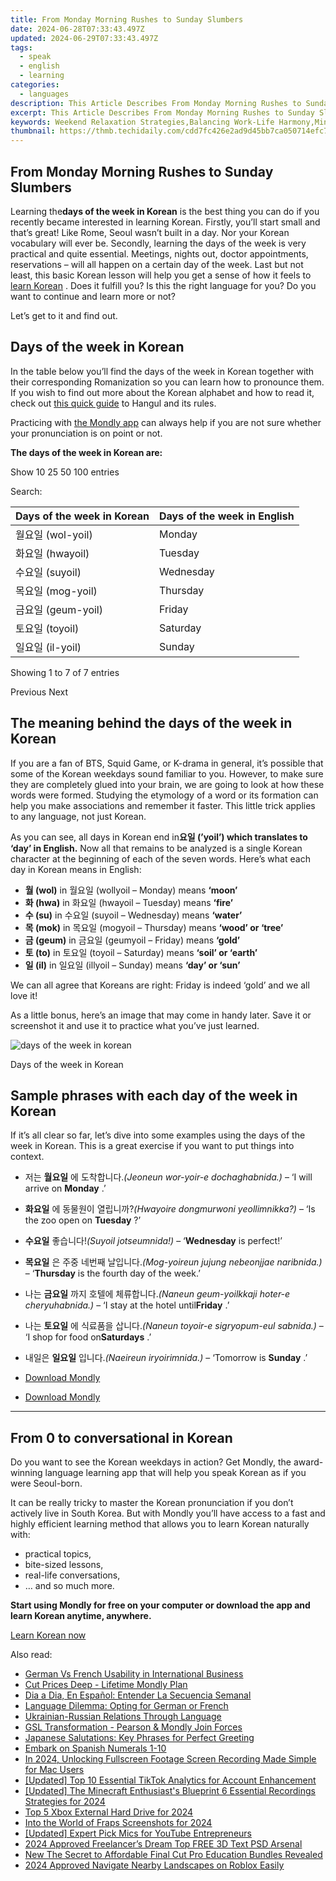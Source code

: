 ```yaml
---
title: From Monday Morning Rushes to Sunday Slumbers
date: 2024-06-28T07:33:43.497Z
updated: 2024-06-29T07:33:43.497Z
tags:
  - speak
  - english
  - learning
categories:
  - languages
description: This Article Describes From Monday Morning Rushes to Sunday Slumbers
excerpt: This Article Describes From Monday Morning Rushes to Sunday Slumbers
keywords: Weekend Relaxation Strategies,Balancing Work-Life Harmony,Mindful Sunday Planning,Weekday Stress Management,Post-Workweek Self-Care Routines,Weekend Wellness Practices,Sunday Serenity Tips
thumbnail: https://thmb.techidaily.com/cdd7fc426e2ad9d45bb7ca050714efc7a5191159c61f1ffd4157c0d0a51c0306.jpg
---
```


## From Monday Morning Rushes to Sunday Slumbers

 Learning the**days of the week in Korean** is the best thing you can do if you recently became interested in learning Korean. Firstly, you’ll start small and that’s great! Like Rome, Seoul wasn’t built in a day. Nor your Korean vocabulary will ever be. Secondly, learning the days of the week is very practical and quite essential. Meetings, nights out, doctor appointments, reservations – will all happen on a certain day of the week. Last but not least, this basic Korean lesson will help you get a sense of how it feels to [learn Korean](https://app.adjust.io/5ixfg4k?campaign=blog-post-id-6234&fallback=https%3A%2F%2Fapp.mondly.com?avangate%5Fsrc=blog-post-id-6234?mother%5Flang=en%5Fus?target%5Flang=ko&redirect%5Fandroid=https%3A%2F%2Fplay.google.com%2Fstore%2Fapps%2Fdetails%3Fid%3Dcom.atistudios.mondly.languages&redirect%5Fios=https%3A%2F%2Fitunes.apple.com%2Fapp%2Fid987873536&redirect%5Fmacos=https%3A%2F%2Fapp.mondly.com?avangate%5Fsrc=blog-post-id-6234?mother%5Flang=en%5Fus?target%5Flang=ko) . Does it fulfill you? Is this the right language for you? Do you want to continue and learn more or not?

Let’s get to it and find out.

## Days of the week in Korean

 In the table below you’ll find the days of the week in Korean together with their corresponding Romanization so you can learn how to pronounce them. If you wish to find out more about the Korean alphabet and how to read it, check out [this quick guide](https://shop.mondly.com/affiliate.php?ACCOUNT=ATISTUDI&AFFILIATE=108875&PATH=https://www.mondly.com?AFFILIATE=108875) to Hangul and its rules.

 Practicing with [the Mondly app](https://app.adjust.io/5ixfg4k?campaign=blog-post-id-6234&fallback=https%3A%2F%2Fapp.mondly.com?avangate%5Fsrc=blog-post-id-6234?mother%5Flang=en%5Fus?target%5Flang=ko&redirect%5Fandroid=https%3A%2F%2Fplay.google.com%2Fstore%2Fapps%2Fdetails%3Fid%3Dcom.atistudios.mondly.languages&redirect%5Fios=https%3A%2F%2Fitunes.apple.com%2Fapp%2Fid987873536&redirect%5Fmacos=https%3A%2F%2Fapp.mondly.com?avangate%5Fsrc=blog-post-id-6234?mother%5Flang=en%5Fus?target%5Flang=ko) can always help if you are not sure whether your pronunciation is on point or not.

**The days of the week in Korean are:**

 Show 10 25 50 100  entries

 Search:

| Days of the week in Korean | Days of the week in English |
| -------------------------- | --------------------------- |
| 월요일 (wol-yoil)             | Monday                      |
| 화요일 (hwayoil)              | Tuesday                     |
| 수요일 (suyoil)               | Wednesday                   |
| 목요일 (mog-yoil)             | Thursday                    |
| 금요일 (geum-yoil)            | Friday                      |
| 토요일 (toyoil)               | Saturday                    |
| 일요일 (il-yoil)              | Sunday                      |

 Showing 1 to 7 of 7 entries

 Previous  Next

## The meaning behind the days of the week in Korean

 If you are a fan of BTS, Squid Game, or K-drama in general, it’s possible that some of the Korean weekdays sound familiar to you. However, to make sure they are completely glued into your brain, we are going to look at how these words were formed. Studying the etymology of a word or its formation can help you make associations and remember it faster. This little trick applies to any language, not just Korean.

 As you can see, all days in Korean end in**요일 (’yoil’) which translates to ‘day’ in English.** Now all that remains to be analyzed is a single Korean character at the beginning of each of the seven words. Here’s what each day in Korean means in English:

* **월 (wol)** in 월요일 (wollyoil – Monday) means **‘moon’**
* **화 (hwa)** in 화요일 (hwayoil – Tuesday) means **‘fire’**
* **수 (su)** in 수요일 (suyoil – Wednesday) means **‘water’**
* **목 (mok)** in 목요일 (mogyoil – Thursday) means **‘wood’ or ‘tree’**
* **금 (geum)** in 금요일 (geumyoil – Friday) means **‘gold’**
* **토 (to)** in 토요일 (toyoil – Saturday) means **‘soil’ or ‘earth’**
* **일 (il)** in 일요일 (illyoil – Sunday) means **‘day’ or ‘sun’**

 We can all agree that Koreans are right: Friday is indeed ‘gold’ and we all love it!

 As a little bonus, here’s an image that may come in handy later. Save it or screenshot it and use it to practice what you’ve just learned.

![days of the week in korean](https://edge.mondly.com/blog/wp-content/uploads/2021/10/days-of-the-week-in-korean.png "The Days Of The Week In Korean 2")

 Days of the week in Korean

## Sample phrases with each day of the week in Korean

 If it’s all clear so far, let’s dive into some examples using the days of the week in Korean. This is a great exercise if you want to put things into context.

* 저는 **월요일** 에 도착합니다._(Jeoneun wor-yoir-e dochaghabnida.)_ – ‘I will arrive on **Monday** .’
* **화요일** 에 동물원이 열립니까?_(Hwayoire dongmurwoni yeollimnikka?)_ – ‘Is the zoo open on **Tuesday** ?’
* **수요일** 좋습니다!_(Suyoil jotseumnida!)_ – ‘**Wednesday** is perfect!’
* **목요일** 은 주중 네번째 날입니다._(Mog-yoireun jujung nebeonjjae naribnida.)_ – ‘**Thursday** is the fourth day of the week.’
* 나는 **금요일** 까지 호텔에 체류합니다._(Naneun geum-yoilkkaji hoter-e cheryuhabnida.)_ – ‘I stay at the hotel until**Friday** .’
* 나는 **토요일** 에 식료품을 삽니다._(Naneun toyoir-e sigryopum-eul sabnida.)_ – ‘I shop for food on**Saturdays** .’
* 내일은 **일요일** 입니다._(Naeireun iryoirimnida.)_ – ‘Tomorrow is **Sunday** .’

* [Download Mondly](https://www.facebook.com/sharer/sharer.php?u=https%3A%2F%2Fwww.mondly.com%2Fblog%2Fdays-of-the-week-in-korean%2F&t=The+Days+of+the+Week+in+Korean "Share on Facebook")
* [Download Mondly](https://shop.mondly.com/affiliate.php?ACCOUNT=ATISTUDI&AFFILIATE=108875&PATH=https://www.mondly.com?AFFILIATE=108875)

---

## From 0 to conversational in Korean

 Do you want to see the Korean weekdays in action? Get Mondly, the award-winning language learning app that will help you speak Korean as if you were Seoul-born.

 It can be really tricky to master the Korean pronunciation if you don’t actively live in South Korea. But with Mondly you’ll have access to a fast and highly efficient learning method that allows you to learn Korean naturally with:

* practical topics,
* bite-sized lessons,
* real-life conversations,
* … and so much more.

 **Start using Mondly for free on your computer or download the app and learn Korean anytime, anywhere.**

[Learn Korean now](https://adjt.mondly.com/5ixfg4k?campaign=blog-post-id-6234&fallback=https%3A%2F%2Fapp.mondly.com%3Futm%5Fmedium%3Dblog%5Fblog-post-id-6234%26utm%5Fsource%3Dblog-post-id-6234&redirect%5Fmacos=https%3A%2F%2Fapp.mondly.com%3Futm%5Fmedium%3Dblog%5Fblog-post-id-6234%26utm%5Fsource%3Dblog-post-id-6234&redirect%5Fandroid=https%3A%2F%2Fplay.google.com%2Fstore%2Fapps%2Fdetails%3Fid%3Dcom.atistudios.mondly.languages%3Futm%5Fmedium%3Dblog%5Fblog-post-id-6234%26utm%5Fsource%3Dblog-post-id-6234&redirect%5Fios=https%3A%2F%2Fapps.apple.com%2Fapp%2Fapple-store%2Fid987873536%3Fpt%3D78954800%26ct%3Dblog-post-id-6234%26mt%3D8 "Learn Korean now")

<ins class="adsbygoogle"
     style="display:block"
     data-ad-format="autorelaxed"
     data-ad-client="ca-pub-7571918770474297"
     data-ad-slot="1223367746"></ins>



<ins class="adsbygoogle"
     style="display:block"
     data-ad-client="ca-pub-7571918770474297"
     data-ad-slot="8358498916"
     data-ad-format="auto"
     data-full-width-responsive="true"></ins>

<span class="atpl-alsoreadstyle">Also read:</span>
<div><ul>
<li><a href="https://mondly-stories.techidaily.com/german-vs-french-usability-in-international-business/"><u>German Vs French Usability in International Business</u></a></li>
<li><a href="https://mondly-stories.techidaily.com/cut-prices-deep-lifetime-mondly-plan/"><u>Cut Prices Deep - Lifetime Mondly Plan</u></a></li>
<li><a href="https://mondly-stories.techidaily.com/dia-a-dia-en-espanol-entender-la-secuencia-semanal/"><u>Dia a Dia, En Español: Entender La Secuencia Semanal</u></a></li>
<li><a href="https://mondly-stories.techidaily.com/language-dilemma-opting-for-german-or-french/"><u>Language Dilemma: Opting for German or French</u></a></li>
<li><a href="https://mondly-stories.techidaily.com/ukrainian-russian-relations-through-language/"><u>Ukrainian-Russian Relations Through Language</u></a></li>
<li><a href="https://mondly-stories.techidaily.com/gsl-transformation-pearson-and-mondly-join-forces/"><u>GSL Transformation - Pearson & Mondly Join Forces</u></a></li>
<li><a href="https://mondly-stories.techidaily.com/japanese-salutations-key-phrases-for-perfect-greeting/"><u>Japanese Salutations: Key Phrases for Perfect Greeting</u></a></li>
<li><a href="https://mondly-stories.techidaily.com/embark-on-spanish-numerals-1-10/"><u>Embark on Spanish Numerals 1-10</u></a></li>
<li><a href="https://screen-recording.techidaily.com/in-2024-unlocking-fullscreen-footage-screen-recording-made-simple-for-mac-users/"><u>In 2024, Unlocking Fullscreen Footage  Screen Recording Made Simple for Mac Users</u></a></li>
<li><a href="https://tiktok-clips.techidaily.com/updated-top-10-essential-tiktok-analytics-for-account-enhancement/"><u>[Updated] Top 10 Essential TikTok Analytics for Account Enhancement</u></a></li>
<li><a href="https://screen-sharing-recording.techidaily.com/updated-the-minecraft-enthusiasts-blueprint-6-essential-recordings-strategies-for-2024/"><u>[Updated] The Minecraft Enthusiast's Blueprint  6 Essential Recordings Strategies for 2024</u></a></li>
<li><a href="https://visual-screen-recording.techidaily.com/top-5-xbox-external-hard-drive-for-2024/"><u>Top 5 Xbox External Hard Drive for 2024</u></a></li>
<li><a href="https://screen-activity-recording.techidaily.com/into-the-world-of-fraps-screenshots-for-2024/"><u>Into the World of Fraps Screenshots for 2024</u></a></li>
<li><a href="https://facebook-video-share.techidaily.com/updated-expert-pick-mics-for-youtube-entrepreneurs/"><u>[Updated] Expert Pick  Mics for YouTube Entrepreneurs</u></a></li>
<li><a href="https://some-techniques.techidaily.com/2024-approved-freelancers-dream-top-free-3d-text-psd-arsenal/"><u>2024 Approved  Freelancer’s Dream  Top FREE 3D Text PSD Arsenal</u></a></li>
<li><a href="https://ai-driven-video-production.techidaily.com/new-the-secret-to-affordable-final-cut-pro-education-bundles-revealed/"><u>New The Secret to Affordable Final Cut Pro Education Bundles Revealed</u></a></li>
<li><a href="https://extra-skills.techidaily.com/2024-approved-navigate-nearby-landscapes-on-roblox-easily/"><u>2024 Approved  Navigate Nearby Landscapes on Roblox Easily</u></a></li>
</ul></div>
